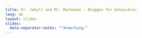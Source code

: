 ```yaml
---
title: Dr. Jekyll and Mr. Markdown - Bloggen für Entwickler
lang: de
layout: slides
slides:
  data-separator-notes: "^Anmerkung:"
---
```

